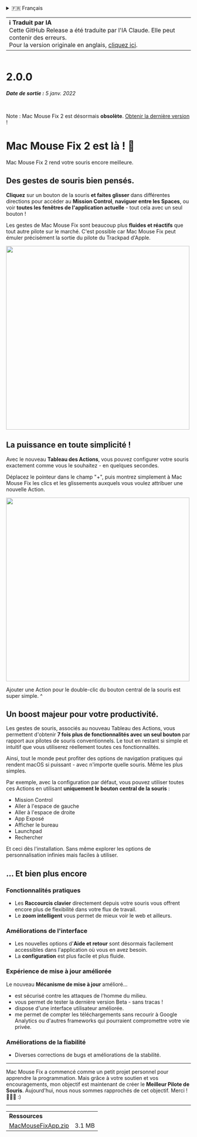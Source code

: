 <details>
<summary>🇫🇷 Français</summary>

[🇬🇧 English (GitHub)](https://github.com/noah-nuebling/mac-mouse-fix/releases/tag/2.0.0)\
[🇦🇩 Català](https://redirect.macmousefix.com/?target=mmf-release&tag=2.0.0&locale=ca)\
[🇩🇪 Deutsch](https://redirect.macmousefix.com/?target=mmf-release&tag=2.0.0&locale=de)\
[🇪🇸 Español](https://redirect.macmousefix.com/?target=mmf-release&tag=2.0.0&locale=es)\
**🇫🇷 Français**\
[🇮🇩 Indonesia](https://redirect.macmousefix.com/?target=mmf-release&tag=2.0.0&locale=id)\
[🇮🇹 Italiano](https://redirect.macmousefix.com/?target=mmf-release&tag=2.0.0&locale=it)\
[🇭🇺 Magyar](https://redirect.macmousefix.com/?target=mmf-release&tag=2.0.0&locale=hu)\
[🇳🇱 Nederlands](https://redirect.macmousefix.com/?target=mmf-release&tag=2.0.0&locale=nl)\
[🇵🇱 Polski](https://redirect.macmousefix.com/?target=mmf-release&tag=2.0.0&locale=pl)\
[🇧🇷 Português (Brasil)](https://redirect.macmousefix.com/?target=mmf-release&tag=2.0.0&locale=pt-BR)\
[🇵🇹 Português (Portugal)](https://redirect.macmousefix.com/?target=mmf-release&tag=2.0.0&locale=pt-PT)\
[🇷🇴 Română](https://redirect.macmousefix.com/?target=mmf-release&tag=2.0.0&locale=ro)\
[🇸🇪 Svenska](https://redirect.macmousefix.com/?target=mmf-release&tag=2.0.0&locale=sv)\
[🇻🇳 Tiếng Việt](https://redirect.macmousefix.com/?target=mmf-release&tag=2.0.0&locale=vi)\
[🇹🇷 Türkçe](https://redirect.macmousefix.com/?target=mmf-release&tag=2.0.0&locale=tr)\
[🇨🇿 Čeština](https://redirect.macmousefix.com/?target=mmf-release&tag=2.0.0&locale=cs)\
[🇬🇷 Ελληνικά](https://redirect.macmousefix.com/?target=mmf-release&tag=2.0.0&locale=el)\
[🇷🇺 Русский](https://redirect.macmousefix.com/?target=mmf-release&tag=2.0.0&locale=ru)\
[🇺🇦 Українська](https://redirect.macmousefix.com/?target=mmf-release&tag=2.0.0&locale=uk)\
[🇮🇱 עברית](https://redirect.macmousefix.com/?target=mmf-release&tag=2.0.0&locale=he)\
[🇸🇦 العربية](https://redirect.macmousefix.com/?target=mmf-release&tag=2.0.0&locale=ar)\
[🇮🇳 हिन्दी](https://redirect.macmousefix.com/?target=mmf-release&tag=2.0.0&locale=hi)\
[🇹🇭 ไทย](https://redirect.macmousefix.com/?target=mmf-release&tag=2.0.0&locale=th)\
[🇨🇳 中文 (简体)](https://redirect.macmousefix.com/?target=mmf-release&tag=2.0.0&locale=zh-Hans)\
[🇨🇳 中文 (繁體)](https://redirect.macmousefix.com/?target=mmf-release&tag=2.0.0&locale=zh-Hant)\
[🇭🇰 中文（香港)](https://redirect.macmousefix.com/?target=mmf-release&tag=2.0.0&locale=zh-HK)\
[🇯🇵 日本語](https://redirect.macmousefix.com/?target=mmf-release&tag=2.0.0&locale=ja)\
[🇰🇷 한국어](https://redirect.macmousefix.com/?target=mmf-release&tag=2.0.0&locale=ko)\
[Help translate Mac Mouse Fix to different languages!](https://github.com/noah-nuebling/mac-mouse-fix/discussions/731)
</details>
<table align=><td>
<b>ℹ️ Traduit par IA</b><br>
Cette GitHub Release a été traduite par l'IA Claude. Elle peut contenir des erreurs.<br>
Pour la version originale en anglais, <a href="https://github.com/noah-nuebling/mac-mouse-fix/releases/tag/2.0.0">cliquez ici</a>.
</td></table>

<table></table>

# 2.0.0
***Date de sortie :** 5 janv. 2022*

<br>

Note : Mac Mouse Fix 2 est désormais **obsolète**. [Obtenir la dernière version](https://github.com/noah-nuebling/mac-mouse-fix/releases) !

# Mac Mouse Fix 2 est là ! 🎉

Mac Mouse Fix 2 rend votre souris encore meilleure.

## Des gestes de souris bien pensés.

**Cliquez** sur un bouton de la souris **et faites glisser** dans différentes directions pour accéder au **Mission Control**, **naviguer entre les Spaces**, ou voir **toutes les fenêtres de l'application actuelle** - tout cela avec un seul bouton !

Les gestes de Mac Mouse Fix sont beaucoup plus **fluides et réactifs** que tout autre pilote sur le marché.
C'est possible car Mac Mouse Fix peut émuler précisément la sortie du pilote du Trackpad d'Apple.

<img width=500px src="https://user-images.githubusercontent.com/40808343/149643011-cc3311f1-af5c-453a-8206-2c6496d73d61.gif">

## La puissance en toute simplicité !

Avec le nouveau **Tableau des Actions**, vous pouvez configurer votre souris exactement comme vous le souhaitez - en quelques secondes.

Déplacez le pointeur dans le champ "+", puis montrez simplement à Mac Mouse Fix les clics et les glissements auxquels vous voulez attribuer une nouvelle Action.

<img width=500px src="https://user-images.githubusercontent.com/40808343/149642392-d0e25cf9-b49b-4398-b2e9-af2e810c8594.gif">

Ajouter une Action pour le double-clic du bouton central de la souris est super simple. ^

## Un boost majeur pour votre productivité.

Les gestes de souris, associés au nouveau Tableau des Actions, vous permettent d'obtenir **7 fois plus de fonctionnalités avec un seul bouton** par rapport aux pilotes de souris conventionnels. Le tout en restant si simple et intuitif que vous utiliserez réellement toutes ces fonctionnalités.

Ainsi, tout le monde peut profiter des options de navigation pratiques qui rendent macOS si puissant - avec n'importe quelle souris. Même les plus simples.

Par exemple, avec la configuration par défaut, vous pouvez utiliser toutes ces Actions en utilisant **uniquement le bouton central de la souris** :

- Mission Control
- Aller à l'espace de gauche
- Aller à l'espace de droite
- App Exposé
- Afficher le bureau
- Launchpad
- Rechercher

Et ceci dès l'installation. Sans même explorer les options de personnalisation infinies mais faciles à utiliser.

## ... Et bien plus encore

### Fonctionnalités pratiques

- Les **Raccourcis clavier** directement depuis votre souris vous offrent encore plus de flexibilité dans votre flux de travail.
- Le **zoom intelligent** vous permet de mieux voir le web et ailleurs.

### Améliorations de l'interface

- Les nouvelles options d'**Aide et retour** sont désormais facilement accessibles dans l'application où vous en avez besoin.
- La **configuration** est plus facile et plus fluide.

### Expérience de mise à jour améliorée

Le nouveau **Mécanisme de mise à jour** amélioré...

- est sécurisé contre les attaques de l'homme du milieu.
- vous permet de tester la dernière version Beta - sans tracas !
- dispose d'une interface utilisateur améliorée.
- me permet de compter les téléchargements sans recourir à Google Analytics ou d'autres frameworks qui pourraient compromettre votre vie privée.

### Améliorations de la fiabilité

- Diverses corrections de bugs et améliorations de la stabilité.

---

Mac Mouse Fix a commencé comme un petit projet personnel pour apprendre la programmation. Mais grâce à votre soutien et vos encouragements, mon objectif est maintenant de créer le **Meilleur Pilote de Souris**. Aujourd'hui, nous nous sommes rapprochés de cet objectif. Merci ! 🚀🚀🚀 :)

---

<table align="start">
<tr>
    <td colspan=2>
        <b>Ressources</b>
    </td>
</tr>
<tr>
    <td><a href="https://github.com/noah-nuebling/mac-mouse-fix/releases/download/2.0.0/MacMouseFixApp.zip">MacMouseFixApp.zip</a></td>
    <td>3.1 MB</td>
</tr>
</table>